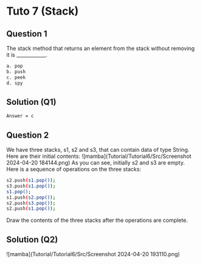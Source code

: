 # Tuto 7 (Stack)

## Question 1
The stack method that returns an element from the stack without removing it is ____________.
```bash
a. pop
b. push
c. peek
d. spy
```
## Solution (Q1)
```bash
Answer = c
```

## Question 2
We have three stacks, s1, s2 and s3, that can contain data of type String. Here are their initial contents:
![mamba](Tutorial/Tutorial6/Src/Screenshot 2024-04-20 184144.png)
As you can see, initially s2 and s3 are empty. Here is a sequence of operations on the three stacks:
```bash
s2.push(s1.pop());
s3.push(s1.pop());
s1.pop();
s1.push(s2.pop());
s2.push(s3.pop());
s2.push(s1.pop());
```
Draw the contents of the three stacks after the operations are complete.

## Solution (Q2)
![mamba](Tutorial/Tutorial6/Src/Screenshot 2024-04-20 193110.png)

